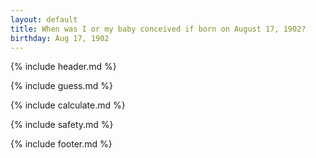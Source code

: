 ```yaml
---
layout: default
title: When was I or my baby conceived if born on August 17, 1902?
birthday: Aug 17, 1902
---
```


{% include header.md %}

{% include guess.md %}

{% include calculate.md %}

{% include safety.md %}

{% include footer.md %}



